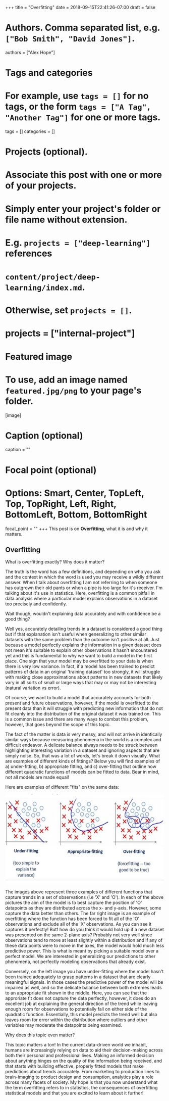 +++
title = "Overfitting"
date = 2018-09-15T22:41:26-07:00
draft = false

# Authors. Comma separated list, e.g. `["Bob Smith", "David Jones"]`.
authors = ["Alex Hope"]

# Tags and categories
# For example, use `tags = []` for no tags, or the form `tags = ["A Tag", "Another Tag"]` for one or more tags.
tags = []
categories = []

# Projects (optional).
#   Associate this post with one or more of your projects.
#   Simply enter your project's folder or file name without extension.
#   E.g. `projects = ["deep-learning"]` references
#   `content/project/deep-learning/index.md`.
#   Otherwise, set `projects = []`.
# projects = ["internal-project"]

# Featured image
# To use, add an image named `featured.jpg/png` to your page's folder.
[image]
  # Caption (optional)
  caption = ""

  # Focal point (optional)
  # Options: Smart, Center, TopLeft, Top, TopRight, Left, Right, BottomLeft, Bottom, BottomRight
  focal_point = ""
+++
This post is on **Overfitting**, what it is and why it matters. <!--more-->
## **Overfitting**

What is overfitting exactly? Why does it matter?

The truth is the word has a few definitions, and depending on who you ask and the context in which the word is used you may receive a wildly different answer. When I talk about overfitting I am not referring to when someone has outgrown their old pants or when a pipe is too large for it's receiver. I'm talking about it's use in statistics. Here, overfitting is a common pitfall in data analysis where a particular model explains observations in a dataset too precisely and confidently.

Wait though, wouldn't explaining data accurately and with confidence be a good thing?

Well yes, accurately detailing trends in a dataset is considered a good thing but if that explanation isn't useful when generalizing to other similar datasets with the same problem than the outcome isn't positive at all. Just because a model perfectly explains the information in a given dataset does not mean it's suitable to explain other observations it hasn't encountered yet and this is fundamental to why we want to build a model in the first place. One sign that your model may be overfitted to your data is when there is very low variance. In fact, if a model has been trained to predict patterns of data in an original 'training dataset' too strongly, it will struggle with making close approximations about patterns in new datasets that likely vary in all sorts of small or large ways that may or may not be interesting (natural variation vs error).

Of course, we want to build a model that accurately accounts for both present and future observations, however, if the model is overfitted to the present data than it will struggle with predicting new information that do not fit cleanly into the distribution of the original dataset it was trained on. This is a common issue and there are many ways to combat this problem, however, that goes beyond the scope of this topic.

The fact of the matter is data is very messy, and will not arrive in identically similar ways because measuring phenomena in the world is a complex and difficult endeavor. A delicate balance always needs to be struck between highlighting interesting variation in a dataset and ignoring aspects that are simply noise.
So, that was a lot of words, let's break it down visually. What are examples of different kinds of fittings?
Below you will find examples of a) under-fitting, b) appropriate fitting, and c) over-fitting that outline how different quadratic functions of models can be fitted to data. Bear in mind, not all models are made equal!

Here are examples of different "fits" on the same data:

![](fittings.png)

The images above represent three examples of different functions that capture trends in a set of observations (i.e 'X' and 'O'). In each of the above pictures the aim of the model is to best capture the position of 'O' datapoints as they are distributed across the x- and y-axis. However, some capture the data better than others.
The far right image is an example of overfitting where the function has been forced to fit all of the 'O' observations and exclude all of the 'X' observations. As you can see it captures it perfectly! Butf how do you think it would hold up if a new dataset was presented on the same 2-plane axis? Probably not very well since observations tend to move at least slightly within a distribution and if any of these data points were to move in the axes, the model would hold much less predictive power. This is what is meant by picking a suitable model over a perfect model. We are interested in generalizing our predictions to other phenomena, not perfectly modeling observations that already exist.

Conversely, on the left image you have under-fitting where the model hasn't been trained adequately to grasp patterns in a dataset that are clearly meaningful signals. In those cases the predictive power of the model will be impaired as well, and so the delicate balance between both extremes leads to an appropriate fit shown in the middle. Here, you can see that the approriate fit does not capture the data perfectly, however, it does do an excellent job at explaining the general direction of the trend while leaving enough room for observations to potentially fall on either side of the quadratic function. Essentially, this model predicts the trend well but also leaves room for error within the distribution where outliers and other variables may moderate the datapoints being examined.

Why does this topic even matter?

This topic matters a ton! In the current data-driven world we inhabit, humans are increasingly relying on data to aid their decision-making across both their personal and professional lives. Making an informed decision about anything hinges on the quality of the information being received, and that starts with building effective, properly fitted models that make predictions about trends accurately. From marketing to production lines to brain-imaging to product design and consumption, analytics play a role across many facets of society. My hope is that you now understand what the term overfitting refers to in statistics, the consequences of overfitting statistical models and that you are excited to learn about it further!
